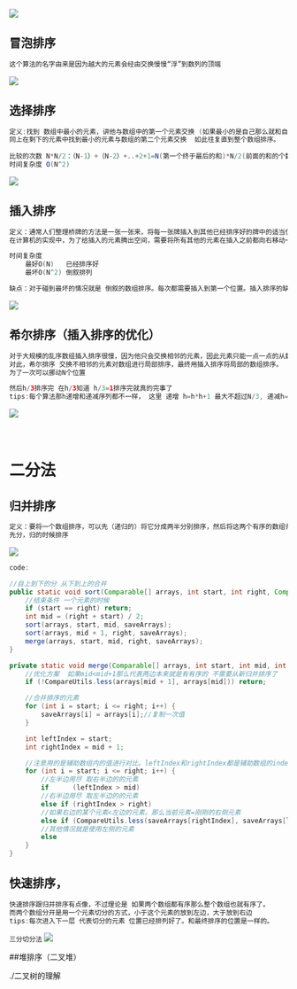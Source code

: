 
![](https://images2015.cnblogs.com/blog/975503/201702/975503-20170214211234550-1109833343.png)

## 冒泡排序
``` java 
这个算法的名字由来是因为越大的元素会经由交换慢慢“浮”到数列的顶端
```
![](http://ww1.sinaimg.cn/large/006tKfTcgy1fdmd05t9trj30ex06274e.jpg)

## 选择排序
``` java 
定义:找到 数组中最小的元素，讲他与数组中的第一个元素交换 (如果最小的是自己那么就和自己交换)
同上在剩下的元素中找到最小的元素与数组的第二个元素交换  如此往复直到整个数组排序。
 
比较的次数 N*N/2：（N-1）+（N-2）+..+2+1=N(第一个终于最后的和)*N/2(前面的和的个数)
时间复杂度 O(N^2)
```
![](http://ww2.sinaimg.cn/large/006tKfTcgy1fdmd0inhvbj30u30gr0u2.jpg)

## 插入排序 
``` java 
定义：通常人们整理桥牌的方法是一张一张来，将每一张牌插入到其他已经排序好的牌中的适当位置
在计算机的实现中，为了给插入的元素腾出空间，需要将所有其他的元素在插入之前都向右移动一位。

时间复杂度  
    最好O(N)   已经排序好 
    最坏O(N^2) 倒叙排列

缺点：对于碰到最坏的情况就是 倒叙的数组排序。每次都需要插入到第一个位置。插入排序的缺点就是新的牌只能一步一步的往前挪动
```

![](http://ww3.sinaimg.cn/large/006tKfTcgy1fdmd0ero4aj308n064q43.jpg)

## 希尔排序（插入排序的优化）
``` java 
对于大规模的乱序数组插入排序很慢，因为他只会交换相邻的元素，因此元素只能一点一点的从数组的一端移动到另一端。
对此，希尔排序 交换不相邻的元素对数组进行局部排序，最终用插入排序将局部的数组排序。
为了一次可以挪动N个位置

然后h/3排序完 在h/3知道 h/3=1排序完就真的完事了
tips:每个算法那h递增和递减序列都不一样， 这里 递增 h=h*h+1 最大不超过N/3, 递减h=h/3最小不小于1
```
![](http://ww2.sinaimg.cn/large/006tKfTcgy1fdmd0n73syj30fl0emjs8.jpg)


# <br>二分法</br>

## 归并排序
``` java
定义：要将一个数组排序，可以先（递归的）将它分成两半分别排序，然后将这两个有序的数组归并成一个更大的有序数组
先分，归的时候排序
```
![](https://images2015.cnblogs.com/blog/1024555/201612/1024555-20161218163120151-452283750.png)

``` java
code:

//自上到下的分 从下到上的合并
public static void sort(Comparable[] arrays, int start, int right, Comparable[] saveArrays) {
    //结束条件 一个元素的时候
    if (start == right) return;
    int mid = (right + start) / 2;
    sort(arrays, start, mid, saveArrays);
    sort(arrays, mid + 1, right, saveArrays);
    merge(arrays, start, mid, right, saveArrays);
}

private static void merge(Comparable[] arrays, int start, int mid, int right, Comparable[] saveArrays) {
    //优化方案  如果mid<mid+1那么代表两边本来就是有有序的 不需要从新归并排序了
    if (!CompareUtils.less(arrays[mid + 1], arrays[mid])) return;

    //合并排序的元素
    for (int i = start; i <= right; i++) {
        saveArrays[i] = arrays[i];//复制一次值
    }

    int leftIndex = start;
    int rightIndex = mid + 1;

    //注意用的是辅助数组内的值进行对比。leftIndex和rightIndex都是辅助数组的index.
    for (int i = start; i <= right; i++) {
        //左半边用尽 取右半边的的元素
        if      (leftIndex > mid)                                                       arrays[i] = saveArrays[rightIndex++];
        //右半边用尽 取左半边的的元素
        else if (rightIndex > right)                                                    arrays[i] = saveArrays[leftIndex++];
        //如果右边的某个元素<左边的元素。那么当前元素=刚刚的右侧元素
        else if (CompareUtils.less(saveArrays[rightIndex], saveArrays[leftIndex]))      arrays[i] = saveArrays[rightIndex++];
        //其他情况就是使用左侧的元素
        else                                                                            arrays[i] = saveArrays[leftIndex++];
    }
}
```


## 快速排序，
``` java
快速排序跟归并排序有点像，不过理论是 如果两个数组都有序那么整个数组也就有序了。
而两个数组分开是用一个元素切分的方式，小于这个元素的放到左边，大于放到右边
tips:每次进入下一层 代表切分的元素 位置已经排列好了。和最终排序的位置是一样的。
```

`三分切分法`
![](https://tva1.sinaimg.cn/large/007S8ZIlgy1gecwhng9qxj30o80ki7vn.jpg)

##堆排序（二叉堆）

./二叉树的理解
